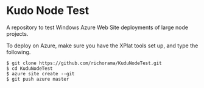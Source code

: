 # Kudo Node Test

A repository to test Windows Azure Web Site deployments of large node projects.

To deploy on Azure, make sure you have the XPlat tools set up, and type the following.

```
$ git clone https://github.com/richorama/KuduNodeTest.git
$ cd KuduNodeTest
$ azure site create --git
$ git push azure master
```
